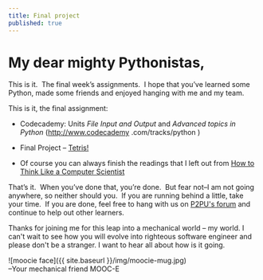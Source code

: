 ```yaml
---
title: Final project
published: true
---
```



# My dear mighty Pythonistas,

This is it.  The final week’s assignments.  I hope that you’ve learned some Python, made some friends and enjoyed hanging with me and my team.  

This is it, the final assignment:

* Codecademy: Units *File Input and Output* and *Advanced topics in Python* (http://www.codecademy
.com/tracks/python )  

* Final Project – [Tetris!]( http://ocw.mit.edu/courses/electrical-engineering-and-computer-science/6-189-a-gentle-introduction-to-programming-using-python-january-iap-2011/assignments/MIT6_189IAP11_final_proj.pdf ) 

* Of course you can always finish the readings that I left out from [How to Think Like a Computer Scientist]( http://www.greenteapress.com/thinkpython/thinkCSpy/html/index.html) 


That’s it.  When you’ve done that, you’re done.  But fear not–I am not going anywhere, so neither should you.  If you are running behind a little, take your time.  If you are done, feel free to hang with us on [P2PU's forum](http://discourse.p2pu.org/c/gentle-introduction-to-python) and continue to help out other learners.

Thanks for joining me for this leap into a mechanical world – my world. I can't wait to see how you will 
evolve into righteous software engineer and please don't be a stranger. I want to hear all about how is it 
going.

![moocie face]({{ site.baseurl }}/img/moocie-mug.jpg)  
–Your mechanical friend MOOC-E